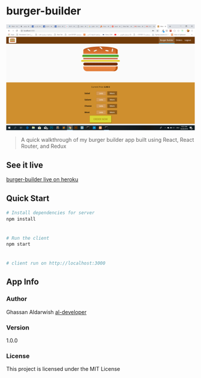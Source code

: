 # burger-builder

![Screenshot](burger-builder.png)


> A quick walkthrough of my burger builder app built using React, React Router, and Redux



## See it live

[burger-builder live on heroku](https://dci-burger.herokuapp.com/)

## Quick Start

```bash
# Install dependencies for server
npm install


# Run the client 
npm start


# client run on http://localhost:3000
```


## App Info

### Author

Ghassan Aldarwish
[al-developer](https://al-developer.herokuapp.com/)

### Version

1.0.0

### License

This project is licensed under the MIT License
